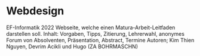 # Webdesign
EF-Informatik 2022
Webseite, welche einen Matura-Arbeit-Leitfaden darstellen soll.
Inhalt: Vorgaben, Tipps, Zitierung, Lehrerwahl, anonymes Forum von Absolventen, Präsentation, Abstract, Termine
Autoren; Kim Thien Nguyen, Devrim Acikli und Hugo (ZA BOHRMASCHN)
